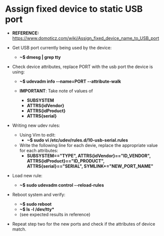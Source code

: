 # Assign fixed device to static USB port
 - **REFERENCE:** https://www.domoticz.com/wiki/Assign_fixed_device_name_to_USB_port
 - Get USB port currently being used by the device: 
 	- **~$ dmesg | grep tty**

 - Check device attributes, replace PORT with the usb port the device is using:
 	- **~$ udevadm info --name=PORT --attribute-walk**

 	- **IMPORTANT**: Take note of values of 
		- **SUBSYSTEM** 
		- **ATTRS{idVendor}**
		- **ATTRS{idProduct}**
		- **ATTRS{serial}**

 - Writing new udev rules:
	- Using Vim to edit:
		- **~$ sudo vi /etc/udev/rules.d/10-usb-serial.rules**
	- Write the following line for each devie, replace the appropriate value for each attributes:
		- **SUBSYSTEM=="TYPE", ATTRS{idVendor}=="ID_VENDOR", ATTRS{idProduct}=="ID_PRODUCT", ATTRS{serial}=="SERIAL",  SYMLINK+="NEW_PORT_NAME"**

 - Load new rule:
	- **~$ sudo udevadm control --reload-rules**

 - Reboot system and verify:
	- **~$ sudo reboot**
	- __~$ ls -l /dev/tty*__ 
	- (see expected results in reference)

 - Repeat step two for the new ports and check if the attributes of device match.

